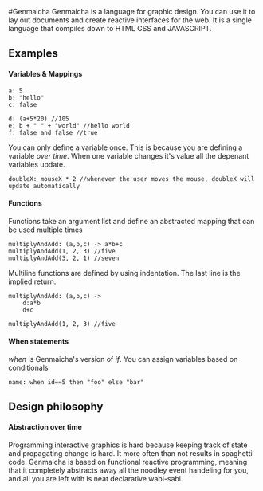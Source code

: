 #Genmaicha
Genmaicha is a language for graphic design.
You can use it to lay out documents and create reactive interfaces for the web.
It is a single language that compiles down to HTML CSS and JAVASCRIPT.

Examples
--------
#### Variables & Mappings

```
a: 5
b: "hello"
c: false

d: (a+5*20) //105
e: b + " " + "world" //hello world
f: false and false //true
```

You can only define a variable once. This is because you are defining a variable *over time*. When one variable changes it's value all the depenant variables update.
```
doubleX: mouseX * 2 //whenever the user moves the mouse, doubleX will update automatically
```

#### Functions
Functions take an argument list and define an abstracted mapping that can be used multiple times
```
multiplyAndAdd: (a,b,c) -> a*b+c
multiplyAndAdd(1, 2, 3) //five
multiplyAndAdd(3, 2, 1) //seven
```
Multiline functions are defined by using indentation. The last line is the implied return.
```
multiplyAndAdd: (a,b,c) ->
	d:a*b
	d+c

multiplyAndAdd(1, 2, 3) //five
```

#### When statements
*when* is Genmaicha's version of *if*. You can assign variables based on conditionals
```
name: when id==5 then "foo" else "bar"
```

Design philosophy
-----------------

#### Abstraction over time
Programming interactive graphics is hard because keeping track of state and propagating change is hard. It more often than not results in spaghetti code. Genmaicha is based on functional reactive programming, meaning that it completely abstracts away all the noodley event handeling for you, and all you are left with is neat declarative wabi-sabi.
